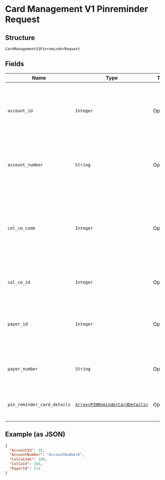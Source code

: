 
# Card Management V1 Pinreminder Request

## Structure

`CardManagementV1PinreminderRequest`

## Fields

| Name | Type | Tags | Description |
|  --- | --- | --- | --- |
| `account_id` | `Integer` | Optional | Account Id of the customer.<br /><br>Optional if AccountNumber is passed, else Mandatory.<br /><br>This input is a search criterion, if given. |
| `account_number` | `String` | Optional | Account Number of the customer.<br /><br>Optional if AccountId is passed, else Mandatory.<br /><br>This input is a search criterion, if given. |
| `col_co_code` | `Integer` | Optional | Collecting Company Code (Shell Code) of the selected payer. <br /><br>Mandatory for serviced OUs such as Romania, Latvia, Lithuania, Estonia, Ukraine etc. <br /><br>It is optional for other countries if ColCoID is provided. |
| `col_co_id` | `Integer` | Optional | Collecting Company Id of the selected payer<br /><br>Optional if ColCoCode is passed else Mandatory. |
| `payer_id` | `Integer` | Optional | Payer Id (i.e. Customer Id of the Payment Customer of the selected payer.<br /><br>Optional if PayerNumber is passed else Mandatory |
| `payer_number` | `String` | Optional | Payer Number (Ex: GB000000123) of the selected payer.<br /><br>Optional if PayerId is passed else Mandatory |
| `pin_reminder_card_details` | [`Array<PINReminderCardDetails>`](../../doc/models/pin-reminder-card-details.md) | Optional | List of PINReminderCardDetails entity. The fields of this entity are described below. |

## Example (as JSON)

```json
{
  "AccountId": 18,
  "AccountNumber": "AccountNumber6",
  "ColCoCode": 180,
  "ColCoId": 166,
  "PayerId": 214
}
```

